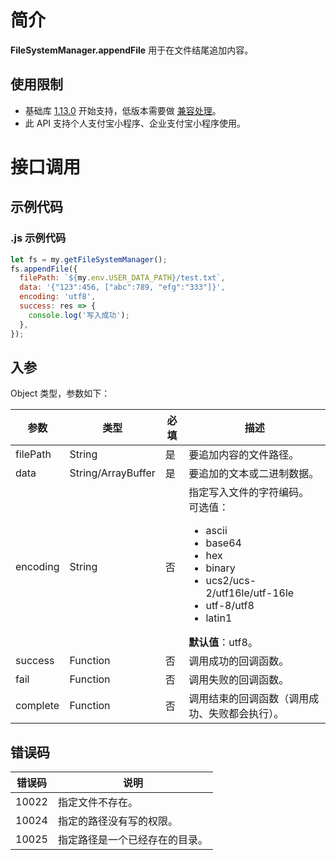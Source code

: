 # 简介

**FileSystemManager.appendFile** 用于在文件结尾追加内容。

## 使用限制

- 基础库 [1.13.0](https://opendocs.alipay.com/mini/framework/lib) 开始支持，低版本需要做 [兼容处理](https://opendocs.alipay.com/mini/framework/compatibility)。
- 此 API 支持个人支付宝小程序、企业支付宝小程序使用。

# 接口调用

## 示例代码

### .js 示例代码

```javascript
let fs = my.getFileSystemManager();
fs.appendFile({
  filePath: `${my.env.USER_DATA_PATH}/test.txt`,
  data: '{"123":456, ["abc":789, "efg":"333"]}',
  encoding: 'utf8',
  success: res => {
    console.log('写入成功');
  },
});
```

## 入参

Object 类型，参数如下：

| **参数** | **类型** | **必填** | **描述** |
| --- | --- | --- | --- |
| filePath | String | 是 | 要追加内容的文件路径。 |
| data | String/ArrayBuffer | 是 | 要追加的文本或二进制数据。 |
| encoding | String | 否 | 指定写入文件的字符编码。<br />可选值：<ul><li>ascii</li><li>base64</li><li>hex</li><li>binary</li><li>ucs2/ucs-2/utf16le/utf-16le</li><li>utf-8/utf8</li><li>latin1</li></ul>**默认值**：utf8。 |
| success | Function | 否 | 调用成功的回调函数。 |
| fail | Function | 否 | 调用失败的回调函数。 |
| complete | Function | 否 | 调用结束的回调函数（调用成功、失败都会执行）。 |

## 错误码

| **错误码** | **说明**                       |
| ---------- | ------------------------------ |
| 10022      | 指定文件不存在。               |
| 10024      | 指定的路径没有写的权限。       |
| 10025      | 指定路径是一个已经存在的目录。 |

